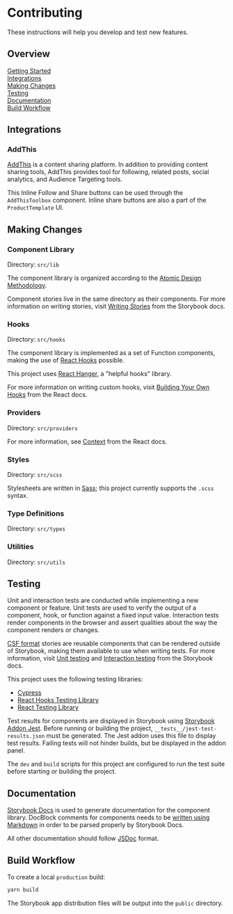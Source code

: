 # Contributing

These instructions will help you develop and test new features.

## Overview

[Getting Started](../../../docs/CONTRIBUTING.md)  
[Integrations](#integrations)  
[Making Changes](#making-changes)  
[Testing](#testing)  
[Documentation](#documentation)  
[Build Workflow](#build-workflow)

## Integrations

### AddThis

[AddThis](https://www.addthis.com/) is a content sharing platform. In addition
to providing content sharing tools, AddThis provides tool for following, related
posts, social analytics, and Audience Targeting tools.

This Inline Follow and Share buttons can be used through the `AddThisToolbox`
component. Inline share buttons are also a part of the `ProductTemplate` UI.

## Making Changes

### Component Library

Directory: `src/lib`

The component library is organized according to the
[Atomic Design Methodology](https://atomicdesign.bradfrost.com/chapter-2/).

Component stories live in the same directory as their components. For more
information on writing stories, visit
[Writing Stories](https://storybook.js.org/docs/react/writing-stories/introduction)
from the Storybook docs.

### Hooks

Directory: `src/hooks`

The component library is implemented as a set of Function components, making the
use of [React Hooks](https://reactjs.org/docs/hooks-intro.html) possible.

This project uses [React Hanger](https://github.com/kitze/react-hanger), a
"helpful hooks" library.

For more information on writing custom hooks, visit
[Building Your Own Hooks](https://reactjs.org/docs/hooks-custom.html) from the
React docs.

### Providers

Directory: `src/providers`

For more information, see [Context](https://reactjs.org/docs/context.html) from
the React docs.

### Styles

Directory: `src/scss`

Stylesheets are written in [Sass](https://sass-lang.com/); this project
currently supports the `.scss` syntax.

### Type Definitions

Directory: `src/types`

### Utilities

Directory: `src/utils`

## Testing

Unit and interaction tests are conducted while implementing a new component or
feature. Unit tests are used to verify the output of a component, hook, or
function against a fixed input value. Interaction tests render components in the
browser and assert qualities about the way the component renders or changes.

[CSF format](https://storybook.js.org/docs/react/api/csf) stories are reusable
components that can be rendered outside of Storybook, making them available to
use when writing tests. For more information, visit
[Unit testing](https://storybook.js.org/docs/react/workflows/unit-testing) and
[Interaction testing](https://storybook.js.org/docs/react/workflows/interaction-testing)
from the Storybook docs.

This project uses the following testing libraries:

- [Cypress](https://www.cypress.io/)
- [React Hooks Testing Library](https://react-hooks-testing-library.com/)
- [React Testing Library](https://testing-library.com/react)

Test results for components are displayed in Storybook using
[Storybook Addon Jest](https://github.com/storybookjs/storybook/tree/master/addons/jest).
Before running or building the project, `__tests__/jest-test-results.json` must
be generated. The Jest addon uses this file to display test results. Failing
tests will not hinder builds, but be displayed in the addon panel.

The `dev` and `build` scripts for this project are configured to run the test
suite before starting or building the project.

## Documentation

[Storybook Docs](https://storybook.js.org/docs/react/writing-docs/introduction)
is used to generate documentation for the component library. DocBlock comments
for components needs to be
[written using Markdown](https://typedoc.org/guides/doccomments/#markdown) in
order to be parsed properly by Storybook Docs.

All other documentation should follow [JSDoc](https://jsdoc.app) format.

## Build Workflow

To create a local `production` build:

```zsh
yarn build
```

The Storybook app distribution files will be output into the `public` directory.
